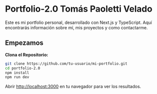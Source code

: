 # Portfolio-2.0 Tomás Paoletti Velado

Este es mi portfolio personal, desarrollado con Next.js y TypeScript. Aquí encontrarás información sobre mí, mis proyectos y como contactarme.

## Empezamos
**Clona el Repositorio:**
   ```bash
   git clone https://github.com/tu-usuario/mi-portfolio.git
   cd portfolio-2.0
   npm install
   npm run dev
   ```
Abrir [http://localhost:3000](http://localhost:3000) en tu navegador para ver los resultados.
